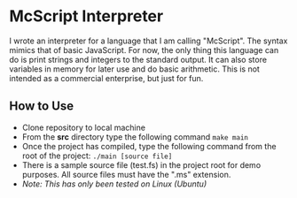 # McScript Interpreter

I wrote an interpreter for a language that I am calling "McScript". The syntax
mimics that of basic JavaScript. For now, the only thing this language can do is
print strings and integers to the standard output. It can also store variables in memory
for later use and do basic arithmetic. This is not intended as a commercial enterprise, but just for fun.

## How to Use
- Clone repository to local machine
- From the **src** directory type the following command `make main`
- Once the project has compiled, type the following command from the root of the project:
    `./main [source file]`
- There is a sample source file (test.fs) in the project root for demo purposes. All source
    files must have the ".ms" extension.
- *Note: This has only been tested on Linux (Ubuntu)*